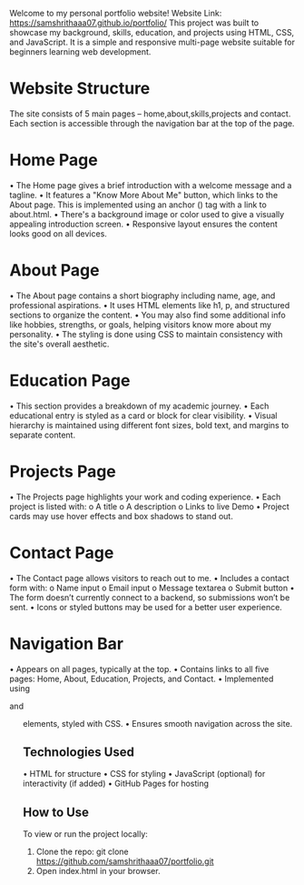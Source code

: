 Welcome to my personal portfolio website! 
Website Link: https://samshrithaaa07.github.io/portfolio/
This project was built to showcase my background, skills, education, and projects using HTML, CSS, and JavaScript. It is a simple and responsive multi-page website suitable for beginners learning web development.

# Website Structure
The site consists of 5 main pages – home,about,skills,projects and contact.
Each section is accessible through the navigation bar at the top of the page.

# Home Page
•	The Home page gives a brief introduction with a welcome message and a tagline.
•	It features a "Know More About Me" button, which links to the About page. This is implemented using an anchor (<a>) tag with a link to about.html.
•	There's a background image or color used to give a visually appealing introduction screen.
•	Responsive layout ensures the content looks good on all devices.

# About Page
•	The About page contains a short biography including name, age, and professional aspirations.
•	It uses HTML elements like h1, p, and structured sections to organize the content.
•	You may also find some additional info like hobbies, strengths, or goals, helping visitors know more about my personality.
•	The styling is done using CSS to maintain consistency with the site's overall aesthetic.

# Education Page
•	This section provides a breakdown of my academic journey.
•	Each educational entry is styled as a card or block for clear visibility.
•	Visual hierarchy is maintained using different font sizes, bold text, and margins to separate content.

# Projects Page
•	The Projects page highlights your work and coding experience.
•	Each project is listed with:
o	A title
o	A description
o	 Links to live Demo
•	Project cards may use hover effects and box shadows to stand out.

# Contact Page
•	The Contact page allows visitors to reach out to me.
•	Includes a contact form with:
o	Name input
o	Email input
o	Message textarea
o	Submit button
•	The form doesn’t currently connect to a backend, so submissions won’t be sent.
•	Icons or styled buttons may be used for a better user experience.

# Navigation Bar
•	Appears on all pages, typically at the top.
•	Contains links to all five pages: Home, About, Education, Projects, and Contact.
•	Implemented using <nav> and <ul> elements, styled with CSS.
•	Ensures smooth navigation across the site.

# Technologies Used
•	HTML for structure
•	CSS for styling
•	JavaScript (optional) for interactivity (if added)
•	GitHub Pages for hosting

# How to Use
To view or run the project locally:
1.	Clone the repo: git clone https://github.com/samshrithaaa07/portfolio.git
2.	Open index.html in your browser.




